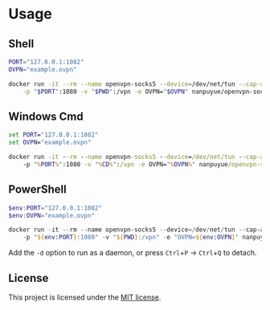 # Usage

## Shell
```bash
PORT="127.0.0.1:1082"
OVPN="example.ovpn"

docker run -it --rm --name openvpn-socks5 --device=/dev/net/tun --cap-add=NET_ADMIN \
    -p "$PORT":1080 -v "$PWD":/vpn -e OVPN="$OVPN" nanpuyue/openvpn-socks5
```

## Windows Cmd
```bat
set PORT="127.0.0.1:1082"
set OVPN="example.ovpn"

docker run -it --rm --name openvpn-socks5 --device=/dev/net/tun --cap-add=NET_ADMIN ^
    -p "%PORT%":1080 -v "%CD%":/vpn -e OVPN="%OVPN%" nanpuyue/openvpn-socks5
```

## PowerShell
```powershell
$env:PORT="127.0.0.1:1082"
$env:OVPN="example.ovpn"

docker run -it --rm --name openvpn-socks5 --device=/dev/net/tun --cap-add=NET_ADMIN `
    -p "${env:PORT}:1080" -v "${PWD}:/vpn" -e "OVPN=${env:OVPN}" nanpuyue/openvpn-socks5
```

Add the `-d` option to run as a daemon, or press `Ctrl`+`P` -> `Ctrl`+`Q` to detach.

## License
This project is licensed under the [MIT license].

[MIT license]: https://github.com/nanpuyue/openvpn-socks5/blob/master/LICENSE
